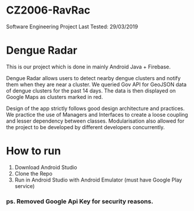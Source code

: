 # CZ2006-RavRac
Software Engineering Project 
Last Tested: 29/03/2019
# Dengue Radar
This is our project which is done in mainly Android Java + Firebase.

Dengue Radar allows users to detect nearby dengue clusters and notify them when they are near a cluster.
We queried Gov API for GeoJSON data of dengue clusters for the past 14 days.
The data is then displayed on Google Maps as clusters marked in red.

Design of the app strictly follows good design architecture and practices. We practice the use of Managers and Interfaces to create a loose coupling and lesser dependency between classes. Modularisation also allowed for the project to be developed by different developers concurrently.

# How to run
1. Download Android Studio
2. Clone the Repo
3. Run in Android Studio with Android Emulator (must have Google Play service)


### ps. Removed Google Api Key for security reasons.
